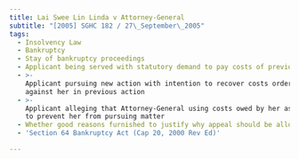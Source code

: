 ```yaml
---
title: Lai Swee Lin Linda v Attorney-General
subtitle: "[2005] SGHC 182 / 27\_September\_2005"
tags:
  - Insolvency Law
  - Bankruptcy
  - Stay of bankruptcy proceedings
  - Applicant being served with statutory demand to pay costs of previous action
  - >-
    Applicant pursuing new action with intention to recover costs ordered
    against her in previous action
  - >-
    Applicant alleging that Attorney-General using costs owed by her as weapon
    to prevent her from pursuing matter
  - Whether good reasons furnished to justify why appeal should be allowed
  - 'Section 64 Bankruptcy Act (Cap 20, 2000 Rev Ed)'

---
```


